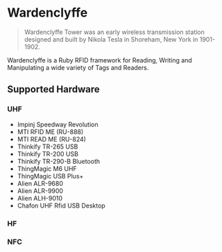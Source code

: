 # Wardenclyffe

>Wardenclyffe Tower was an early wireless transmission station designed and built by Nikola Tesla in Shoreham, New York in 1901-1902.

Wardenclyffe is a Ruby RFID framework for Reading, Writing and Manipulating a wide variety of Tags and Readers.

## Supported Hardware
### UHF
* Impinj Speedway Revolution
* MTI RFID ME (RU-888)
* MTI READ ME (RU-824)
* Thinkify TR-265 USB
* Thinkify TR-200 USB
* Thinkify TR-290-B Bluetooth
* ThingMagic M6 UHF
* ThingMagic USB Plus+
* Alien ALR-9680
* Alien ALR-9900
* Alien ALH-9010
* Chafon UHF Rfid USB Desktop

### HF

### NFC
